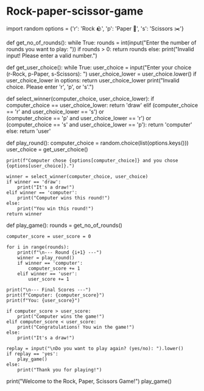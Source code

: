 # Rock-paper-scissor-game
import random
options = {'r': 'Rock 🪨', 'p': 'Paper 📄', 's': 'Scissors ✂️'}

def get_no_of_rounds():
    while True:
        rounds = int(input("Enter the number of rounds you want to play: "))
        if rounds > 0:
            return rounds
        else:
            print("Invalid input! Please enter a valid number.")

def get_user_choice():
    while True:
        user_choice = input("Enter your choice (r-Rock, p-Paper, s-Scissors): ")
        user_choice_lower = user_choice.lower()
        if user_choice_lower in options:
            return user_choice_lower
        print("Invalid choice. Please enter 'r', 'p', or 's'.")

def select_winner(computer_choice, user_choice_lower):
    if computer_choice == user_choice_lower:
        return 'draw'
    elif (computer_choice == 'r' and user_choice_lower == 's') or \
         (computer_choice == 'p' and user_choice_lower == 'r') or \
         (computer_choice == 's' and user_choice_lower == 'p'):
        return 'computer'
    else:
        return 'user'

def play_round():
    computer_choice = random.choice(list(options.keys()))
    user_choice = get_user_choice()

    print(f"Computer chose {options[computer_choice]} and you chose {options[user_choice]}.")
    
    winner = select_winner(computer_choice, user_choice)
    if winner == 'draw':
        print("It's a draw!")
    elif winner == 'computer':
        print("Computer wins this round!")
    else:
        print("You win this round!")
    return winner

def play_game():
    rounds = get_no_of_rounds()
    
    computer_score = user_score = 0
    
    for i in range(rounds):
        print(f"\n--- Round {i+1} ---")
        winner = play_round()
        if winner == 'computer':
            computer_score += 1
        elif winner == 'user':
            user_score += 1

    print("\n--- Final Scores ---")
    print(f"Computer: {computer_score}")
    print(f"You: {user_score}")

    if computer_score > user_score:
        print("Computer wins the game!")
    elif computer_score < user_score:
        print("Congratulations! You win the game!")
    else:
        print("It's a draw!")
    
    replay = input("\nDo you want to play again? (yes/no): ").lower()
    if replay == 'yes':
        play_game()
    else:
        print("Thank you for playing!")

print("Welcome to the Rock, Paper, Scissors Game!")
play_game()
